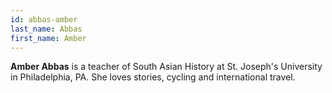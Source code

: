 ```yaml
---
id: abbas-amber
last_name: Abbas
first_name: Amber
---
```

**Amber Abbas** is a teacher of South Asian History at St. Joseph's University in Philadelphia, PA. She loves stories, cycling and international travel.